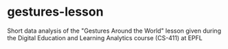 # gestures-lesson
Short data analysis of the "Gestures Around the World" lesson given during the Digital Education and Learning Analytics course (CS-411) at EPFL
